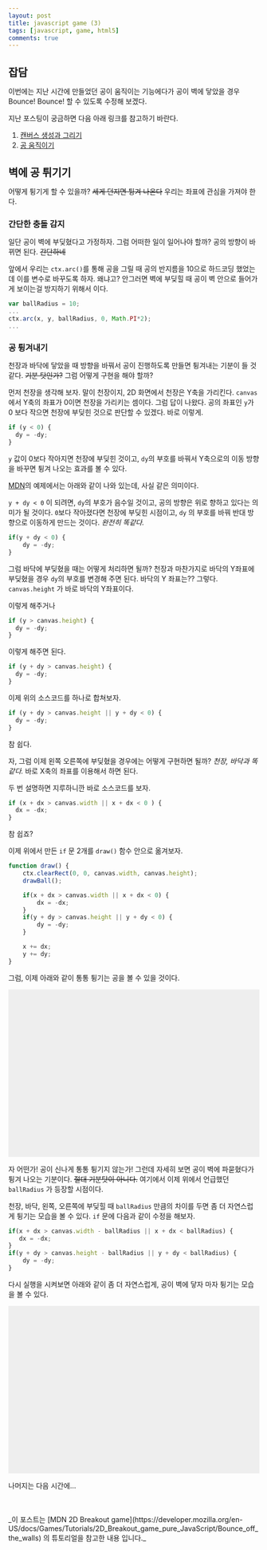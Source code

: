 ```yaml
---
layout: post
title: javascript game (3)
tags: [javascript, game, html5]
comments: true
---
```


## 잡담

이번에는 지난 시간에 만들었던 공이 움직이는 기능에다가 공이 벽에 닿았을 경우 Bounce! Bounce! 할 수 있도록 수정해 보겠다.

지난 포스팅이 궁금하면 다음 아래 링크를 참고하기 바란다.

1. [캔버스 생성과 그리기](/2017/04/17/js-game-01/)
2. [공 움직이기](/2017/04/18/js-game-02/)

## 벽에 공 튀기기

어떻게 튕기게 할 수 있을까? ~~세게 던지면 튕겨 나온다~~ 우리는 좌표에 관심을 가져야 한다.

### 간단한 충돌 감지

일단 공이 벽에 부딪혔다고 가정하자. 그럼 어떠한 일이 일어나야 할까? 공의 방향이 바뀌면 된다. ~~간단하네~~

앞에서 우리는 `ctx.arc()`를 통해 공을 그릴 때 공의 반지름을 10으로 하드코딩 했었는데 이를 변수로 바꾸도록 하자. 왜냐고? 안그러면 벽에 부딪힐 때 공이 벽 안으로 들어가게 보이는걸 방지하기 위해서 이다.

```javascript
var ballRadius = 10;
...
ctx.arc(x, y, ballRadius, 0, Math.PI*2);
...
```

###  공 튕겨내기

천장과 바닥에 닿았을 때 방향을 바꿔서 공이 진행하도록 만들면 튕겨내는 기분이 들 것 같다. ~~기분 탓인가?~~ 그럼 어떻게 구현을 해야 할까?

먼저 천장을 생각해 보자. 말이 천장이지, 2D 화면에서 천장은 Y축을 가리킨다. `canvas`에서 Y축의 좌표가 0이면 천장을 가리키는 셈이다. 그럼 답이 나왔다. 공의 좌표인 `y`가 0 보다 작으면 천장에 부딪힌 것으로 판단할 수 있겠다. 바로 이렇게.

```javascript
if (y < 0) {
  dy = -dy;
}
```

`y` 값이 0보다 작아지면 천장에 부딪힌 것이고, `dy`의 부호를 바꿔서 Y축으로의 이동 방향을 바꾸면 튕겨 나오는 효과를 볼 수 있다.

[MDN](https://developer.mozilla.org/en-US/docs/Games/Tutorials/2D_Breakout_game_pure_JavaScript/Bounce_off_the_walls)의 예제에서는 아래와 같이 나와 있는데, 사실 같은 의미이다.

`y + dy < 0` 이 되려면, `dy`의 부호가 음수일 것이고, 공의 방향은 위로 향하고 있다는 의미가 될 것이다. `0`보다 작아졌다면 천장에 부딪힌 시점이고, `dy` 의 부호를 바꿔 반대 방향으로 이동하게 만드는 것이다. _완전히 똑같다._

```javascript
if(y + dy < 0) {
    dy = -dy;
}
```

그럼 바닥에 부딪혔을 때는 어떻게 처리하면 될까? 천장과 마찬가지로 바닥의 Y좌표에 부딪혔을 경우 `dy`의 부호를 변경해 주면 된다. 바닥의 Y 좌표는?? 그렇다. `canvas.height` 가 바로 바닥의 Y좌표이다.

이렇게 해주거나

```javascript
if (y > canvas.height) {
  dy = -dy;
}
```

이렇게 해주면 된다.

```javascript
if (y + dy > canvas.height) {
  dy = -dy;
}
```

이제 위의 소스코드를 하나로 합쳐보자.

```javascript
if (y + dy > canvas.height || y + dy < 0) {
  dy = -dy;
}
```

참 쉽다.

자, 그럼 이제 왼쪽 오른쪽에 부딪혔을 경우에는 어떻게 구현하면 될까? _천장, 바닥과 똑같다._ 바로 X축의 좌표를 이용해서 하면 된다.

두 번 설명하면 지루하니깐 바로 소스코드를 보자.

```javascript
if (x + dx > canvas.width || x + dx < 0 ) {
  dx = -dx;
}
```

참 쉽죠?

이제 위에서 만든 `if` 문 2개를 `draw()` 함수 안으로 옮겨보자.

```javascript
function draw() {
    ctx.clearRect(0, 0, canvas.width, canvas.height);
    drawBall();

    if(x + dx > canvas.width || x + dx < 0) {
        dx = -dx;
    }
    if(y + dy > canvas.height || y + dy < 0) {
        dy = -dy;
    }

    x += dx;
    y += dy;
}
```

그럼, 이제 아래와 같이 통통 튕기는 공을 볼 수 있을 것이다.

<body>
<style>
  * {padding: 0; margin: 0; }
  canvas {background: #eee; display: block; margin: 0 auto;}
</style>
  <canvas id="myCanvas" width="480" height="320"></canvas>

<script>
  const canvas = document.getElementById('myCanvas');
  const ctx = canvas.getContext('2d');
  let x = canvas.width / 2;
  let y = canvas.height - 30;
  let dx = 2;
  let dy = -2;

  function drawBall() {
      ctx.beginPath();
      ctx.arc(x, y, 10, 0, Math.PI*2);
      ctx.fillStyle = "#0095DD";
      ctx.fill();
      ctx.closePath();
  }

  function draw() {
      ctx.clearRect(0, 0, canvas.width, canvas.height);
      drawBall();

      if(x + dx > canvas.width || x + dx < 0) {
          dx = -dx;
      }
      if(y + dy > canvas.height || y + dy < 0) {
          dy = -dy;
      }

      x += dx;
      y += dy;
  }
  setInterval(draw, 10);
</script>
</body>

자 어떤가! 공이 신나게 통통 튕기지 않는가! 그런데 자세히 보면 공이 벽에 파묻혔다가 튕겨 나오는 기분이다. ~~절대 기분탓이 아니다.~~ 여기에서 이제 위에서 언급했던 `ballRadius` 가 등장할 시점이다.

천장, 바닥, 왼쪽, 오른쪽에 부딪힐 때 `ballRadius` 만큼의 차이를 두면 좀 더 자연스럽게 튕기는 모습을 볼 수 있다. `if` 문에 다음과 같이 수정을 해보자.

```javascript
if(x + dx > canvas.width - ballRadius || x + dx < ballRadius) {
   dx = -dx;
}
if(y + dy > canvas.height - ballRadius || y + dy < ballRadius) {
    dy = -dy;
}
```

다시 실행을 시켜보면 아래와 같이 좀 더 자연스럽게, 공이 벽에 닿자 마자 튕기는 모습을 볼 수 있다.

<body>
<style>
  * {padding: 0; margin: 0; }
  canvas {background: #eee; display: block; margin: 0 auto;}
</style>
  <canvas id="myCanvas1" width="480" height="320"></canvas>

<script>
  const canvas1 = document.getElementById('myCanvas1');
  const ctx1 = canvas1.getContext('2d');
  let x1 = canvas1.width / 2;
  let y1 = canvas1.height - 30;
  let dx1 = 2;
  let dy1 = -2;
  const ballRadius1 = 10;

  function drawBall1() {
      ctx1.beginPath();
      ctx1.arc(x1, y1, ballRadius1, 0, Math.PI*2);
      ctx1.fillStyle = "#0095DD";
      ctx1.fill();
      ctx1.closePath();
  }

  function draw1() {
      ctx1.clearRect(0, 0, canvas1.width, canvas1.height);
      drawBall1();

      if(x1 + dx1 > canvas1.width - ballRadius1 || x1 + dx1 < ballRadius1) {
         dx1 = -dx1;
      }
      if(y1 + dy1 > canvas1.height - ballRadius1 || y1 + dy1 < ballRadius1) {
          dy1 = -dy1;
      }

      x1 += dx1;
      y1 += dy1;
  }
  setInterval(draw1, 10);
</script>
</body>


나머지는 다음 시간에...

<br/>
<br/>
_이 포스트는 [MDN 2D Breakout game](https://developer.mozilla.org/en-US/docs/Games/Tutorials/2D_Breakout_game_pure_JavaScript/Bounce_off_the_walls) 의 튜토리얼을 참고한 내용 입니다._
